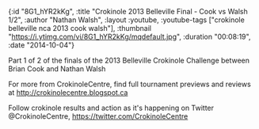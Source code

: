 {:id "8G1_hYR2kKg",
 :title "Crokinole 2013 Belleville Final - Cook vs Walsh 1/2",
 :author "Nathan Walsh",
 :layout :youtube,
 :youtube-tags ["crokinole belleville nca 2013 cook walsh"],
 :thumbnail "https://i.ytimg.com/vi/8G1_hYR2kKg/mqdefault.jpg",
 :duration "00:08:19",
 :date "2014-10-04"}

Part 1 of 2 of the finals of the 2013 Belleville Crokinole Challenge between Brian Cook and Nathan Walsh

For more from CrokinoleCentre, find full tournament previews and reviews at http://crokinolecentre.blogspot.ca

Follow crokinole results and action as it's happening on Twitter @CrokinoleCentre, https://twitter.com/CrokinoleCentre
